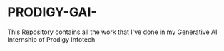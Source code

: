 # PRODIGY-GAI-

This Repository contains all the work that I've done in my Generative AI Internship of Prodigy Infotech

